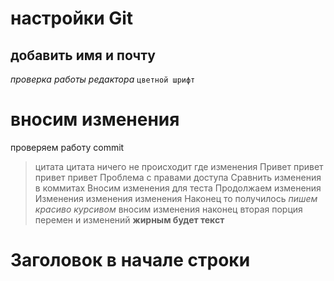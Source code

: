 # настройки Git

## добавить имя и почту

*проверка работы редактора*
`цветной шрифт`
#  вносим изменения
проверяем работу commit
>цитата цитата
ничего не происходит
где изменения
Привет привет привет привет
Проблема с правами доступа
Сравнить изменения в коммитах
Вносим изменения для теста Продолжаем изменения
Изменения изменения изменения
Наконец то получилось 
*пишем красиво курсивом*
вносим изменения наконец
вторая порция перемен и изменений
**жирным будет текст**
# Заголовок в начале строки

